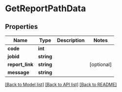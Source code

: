 # GetReportPathData

## Properties
Name | Type | Description | Notes
------------ | ------------- | ------------- | -------------
**code** | **int** |  | 
**jobid** | **string** |  | 
**report_link** | **string** |  | [optional] 
**message** | **string** |  | 

[[Back to Model list]](../README.md#documentation-for-models) [[Back to API list]](../README.md#documentation-for-api-endpoints) [[Back to README]](../README.md)


